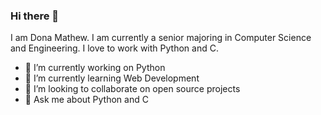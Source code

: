### Hi there 👋


I am Dona Mathew. I am currently a senior majoring in Computer Science and Engineering. I love to work with Python and C.

- 🔭 I’m currently working on Python
- 🌱 I’m currently learning Web Development
- 👯 I’m looking to collaborate on open source projects
- 💬 Ask me about Python and C

